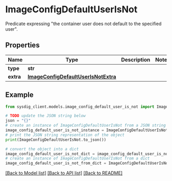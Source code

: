 # ImageConfigDefaultUserIsNot

Predicate expressing \"the container user does not default to the specified user\". 

## Properties

Name | Type | Description | Notes
------------ | ------------- | ------------- | -------------
**type** | **str** |  | 
**extra** | [**ImageConfigDefaultUserIsNotExtra**](ImageConfigDefaultUserIsNotExtra.md) |  | 

## Example

```python
from sysdig_client.models.image_config_default_user_is_not import ImageConfigDefaultUserIsNot

# TODO update the JSON string below
json = "{}"
# create an instance of ImageConfigDefaultUserIsNot from a JSON string
image_config_default_user_is_not_instance = ImageConfigDefaultUserIsNot.from_json(json)
# print the JSON string representation of the object
print(ImageConfigDefaultUserIsNot.to_json())

# convert the object into a dict
image_config_default_user_is_not_dict = image_config_default_user_is_not_instance.to_dict()
# create an instance of ImageConfigDefaultUserIsNot from a dict
image_config_default_user_is_not_from_dict = ImageConfigDefaultUserIsNot.from_dict(image_config_default_user_is_not_dict)
```
[[Back to Model list]](../README.md#documentation-for-models) [[Back to API list]](../README.md#documentation-for-api-endpoints) [[Back to README]](../README.md)



